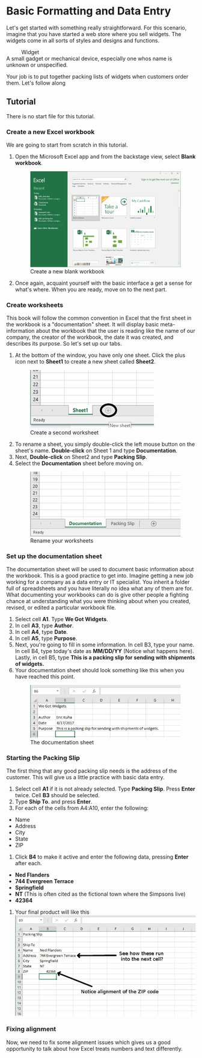 # Basic Formatting and Data Entry

Let's get started with something really straightforward. For this scenario, imagine that you have started a web store where you sell widgets. The widgets come in all sorts of styles and designs and functions.

<dl>
    <dd>Widget</dd>
    <dt>A small gadget or mechanical device, especially one whos name is unknown or unspecified.</dt>
</dl>

Your job is to put together packing lists of widgets when customers order them. Let's follow along

## Tutorial

There is no start file for this tutorial.

### Create a new Excel workbook

We are going to start from scratch in this tutorial.

<ol>
    <li>
        Open the Microsoft Excel app and from the backstage view, select <strong>Blank workbook</strong>.
        <figure>
            <img src="images/tutorial1/1.png" alt="open new workbook">
            <figcaption>Create a new blank workbook</figcaption>
        </figure>
    </li>
    <li>
        Once again, acquaint yourself with the basic interface a get a sense for what's where. When you are ready, move on to the next part.
    </li>
</ol>

### Create worksheets

This book will follow the common convention in Excel that the first sheet in the workbook is a "documentation" sheet. It will display basic meta-information about the workbook that the user is reading like the name of our company, the creator of the workbook, the date it was created, and describes its purpose. So let's set up our tabs.

<ol>
    <li>
        At the bottom of the window, you have only one sheet. Click the plus icon next to <strong>Sheet1</strong> to create a new sheet called <strong>Sheet2</strong>.
        <figure>
            <img src="images/tutorial1/2.png" alt="New Sheet">
            <figcaption>Create a second worksheet</figcaption>
        </figure>
    </li>
    <li>
        To rename a sheet, you simply double-click the left mouse button on the sheet's name. <strong>Double-click</strong> on Sheet 1 and type <strong>Documentation</strong>.
    </li>
    <li>
        Next, <strong>Double-click</strong> on Sheet2 and type <strong>Packing Slip</strong>.
    </li>
    <li>
        Select the <strong>Documentation</strong> sheet before moving on.
        <figure>
            <img src="images/tutorial1/3.png" alt="rename sheets">
            <figcaption>Rename your worksheets</figcaption>
        </figure>
    </li>
</ol>

### Set up the documentation sheet

The documentation sheet will be used to document basic information about the workbook. This is a good practice to get into. Imagine getting a new job working for a company as a data entry or IT specialist. You inherit a folder full of spreadsheets and you have literally no idea what any of them are for. What documenting your workbooks can do is give other people a fighting chance at understanding what you were thinking about when you created, revised, or edited a particular workbook file.

<ol>
    <li>
        Select cell <strong>A1</strong>. Type <strong>We Got Widgets</strong>.
    </li>
    <li>
        In cell <strong>A3</strong>, type <strong>Author</strong>.
    </li>
    <li>
        In cell <strong>A4</strong>, type <strong>Date</strong>.
    </li>
    <li>
        In cell <strong>A5</strong>, type <strong>Purpose</strong>.
    </li>
    <li>
        Next, you're going to fill in some information. In cell B3, type your name. In cell B4, type today's date as <strong>MM/DD/YY</strong> (Notice what happens here). Lastly, in cell B5, type <strong>This is a packing slip for sending with shipments of widgets.</strong>
    </li>
    <li>
        Your documentation sheet should look something like this when you have reached this point.
        <figure>
            <img src="images/tutorial1/4.png" alt="Documentation sheet">
            <figcaption>The documentation sheet</figcaption>
        </figure>
    </li>
</ol>

### Starting the Packing Slip

The first thing that any good packing slip needs is the address of the customer. This will give us a little practice with basic data entry.

1. Select cell **A1** if it is not already selected. Type **Packing Slip**. Press **Enter** twice. Cell **B3** should be selected.
1. Type **Ship To**. and press **Enter**.
1. For each of the cells from A4:A10, enter the following:
  * Name
  * Address
  * City
  * State
  * ZIP
1. Click **B4** to make it active and enter the following data, pressing **Enter** after each.
  * **Ned Flanders**
  * **744 Evergreen Terrace**
  * **Springfield**
  * **NT** (This is often cited as the fictional town where the Simpsons live)
  * **42364**
1. Your final product will like this <br> ![packing slip][5]

### Fixing alignment

Now, we need to fix some alignment issues which gives us a good opportunity to talk about how Excel treats numbers and text differently.

<!-- Images -->
[5]: images/tutorial1/5.png
